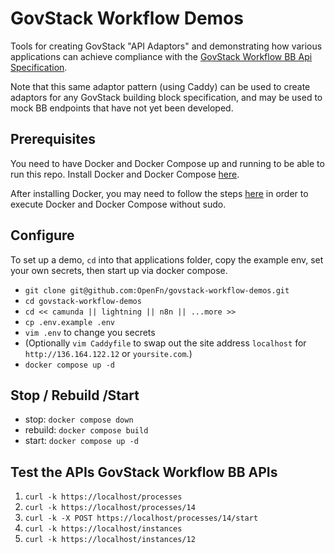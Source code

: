 # GovStack Workflow Demos

Tools for creating GovStack "API Adaptors" and demonstrating how various
applications can achieve compliance with the
[GovStack Workflow BB Api Specification](https://app.swaggerhub.com/apis-docs/GovStack/Workflow-BB/1.0.0#/developers).

Note that this same adaptor pattern (using Caddy) can be used to create adaptors
for any GovStack building block specification, and may be used to mock BB
endpoints that have not yet been developed.

## Prerequisites

You need to have Docker and Docker Compose up and running to be able to run this
repo. Install Docker and Docker Compose [here](https://docs.docker.com/).

After installing Docker, you may need to follow the steps
[here](https://docs.docker.com/engine/install/linux-postinstall/#manage-docker-as-a-non-root-user)
in order to execute Docker and Docker Compose without sudo.

## Configure

To set up a demo, `cd` into that applications folder, copy the example env, set
your own secrets, then start up via docker compose.

- `git clone git@github.com:OpenFn/govstack-workflow-demos.git`
- `cd govstack-workflow-demos`
- `cd << camunda || lightning || n8n || ...more >>`
- `cp .env.example .env`
- `vim .env` to change you secrets
- (Optionally `vim Caddyfile` to swap out the site address `localhost` for
  `http://136.164.122.12` or `yoursite.com`.)
- `docker compose up -d`

## Stop / Rebuild /Start

- stop: `docker compose down`
- rebuild: `docker compose build`
- start: `docker compose up -d`

## Test the APIs GovStack Workflow BB APIs

1. `curl -k https://localhost/processes`
2. `curl -k https://localhost/processes/14`
3. `curl -k -X POST https://localhost/processes/14/start`
4. `curl -k https://localhost/instances`
5. `curl -k https://localhost/instances/12`
